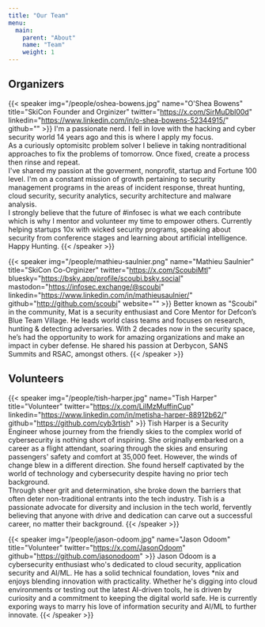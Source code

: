 ```yaml
---
title: "Our Team"
menu: 
  main:
    parent: "About"
    name: "Team"
    weight: 1
---
```


## Organizers

{{< speaker img="/people/oshea-bowens.jpg" name="O'Shea Bowens" title="SkiCon Founder and Orginizer" twitter="https://x.com/SirMuDbl00d" linkedin="https://www.linkedin.com/in/o-shea-bowens-52344915/" github="" >}}
I'm a passionate nerd. I fell in love with the hacking and cyber security world 14 years ago and this is where I apply my focus.  
As a curiously optomisitc problem solver I believe in taking nontraditional approaches to fix the problems of tomorrow. Once fixed, create a process then rinse and repeat.  
I've shared my passion at the goverment, nonprofit, startup and Fortune 100 level. I'm on a constant mission of growth pertaining to security management programs in the areas of incident response, threat hunting, cloud security, security analytics, security architecture and malware analysis.  
I strongly believe that the future of #infosec is what we each contribute which is why I mentor and volunteer my time to empower others. Currently helping startups 10x with wicked security programs, speaking about security from conference stages and learning about artificial intelligence. Happy Hunting.
{{< /speaker >}}

{{< speaker img="/people/mathieu-saulnier.png" name="Mathieu Saulnier" title="SkiCon Co-Orginizer" twitter="https://x.com/ScoubiMtl" bluesky="https://bsky.app/profile/scoubi.bsky.social" mastodon="https://infosec.exchange/@scoubi"  linkedin="https://www.linkedin.com/in/mathieusaulnier/" github="http://github.com/scoubi" website="" >}}
Better known as "Scoubi" in the community, Mat is a security enthusiast and Core Mentor for Defcon’s Blue Team Village. He leads world class teams and focuses on research, hunting & detecting adversaries. With 2 decades now in the security space, he’s had the opportunity to work for amazing organizations and make an impact in cyber defense. He shared his passion at Derbycon, SANS Summits and RSAC, amongst others.
{{< /speaker >}}

## Volunteers

{{< speaker img="/people/tish-harper.jpg" name="Tish Harper" title="Volunteer" twitter="https://x.com/LilMzMuffinCup" linkedin="https://www.linkedin.com/in/metisha-harper-88912b62/" github="https://github.com/cyb3rtish" >}} 
Tish Harper is a Security Engineer whose journey from the friendly skies to the complex world of cybersecurity is nothing short of inspiring. She originally embarked on a career as a flight attendant, soaring through the skies and ensuring passengers' safety and comfort at 35,000 feet. However, the winds of change blew in a different direction. She found herself captivated by the world of technology and cybersecurity despite having no prior tech background.  
Through sheer grit and determination, she broke down the barriers that often deter non-traditional entrants into the tech industry. Tish is a passionate advocate for diversity and inclusion in the tech world, fervently believing that anyone with drive and dedication can carve out a successful career, no matter their background.
{{< /speaker >}}

{{< speaker img="/people/jason-odoom.jpg" name="Jason Odoom" title="Volunteer" twitter="https://x.com/JasonOdoom" github="https://github.com/jasonodoom" >}} 
Jason Odoom is a cybersecurity enthusiast who's dedicated to cloud security, application security and AI/ML. He has a solid technical foundation, loves *nix and enjoys blending innovation with practicality. Whether he's digging into cloud environments or testing out the latest AI-driven tools, he is driven by curiosity and a commitment to keeping the digital world safe. He is currently exporing ways to marry his love of information security and AI/ML to further innovate.
{{< /speaker >}}
